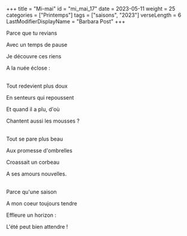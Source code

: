 +++
title = "Mi-mai"
id = "mi_mai_17"
date = 2023-05-11
weight = 25
categories = ["Printemps"]
tags = ["saisons", "2023"]
verseLength = 6
LastModifierDisplayName = "Barbara Post"
+++

Parce que tu revians

Avec un temps de pause

Je découvre ces riens

A la nuée éclose :

 \
Tout redevient plus doux

En senteurs qui repoussent

Et quand il a plu, d'où

Chantent aussi les mousses ?

 \
Tout se pare plus beau

Aux promesse d'ombrelles

Croassait un corbeau

A ses amours nouvelles.

 \
Parce qu'une saison

A mon coeur toujours tendre

Effleure un horizon :

L'été peut bien attendre !
